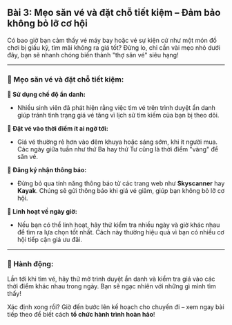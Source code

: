 ## Bài 3: Mẹo săn vé và đặt chỗ tiết kiệm – Đảm bảo không bỏ lỡ cơ hội

Có bao giờ bạn cảm thấy vé máy bay hoặc vé sự kiện cứ như một món đồ chơi bị giấu kỹ, tìm mãi không ra giá tốt? Đừng lo, chỉ cần vài mẹo nhỏ dưới đây, bạn sẽ nhanh chóng biến thành "thợ săn vé" siêu hạng!

---

### 📌 Mẹo săn vé và đặt chỗ tiết kiệm:

**🔹 Sử dụng chế độ ẩn danh:**
- Nhiều sinh viên đã phát hiện rằng việc tìm vé trên trình duyệt ẩn danh giúp tránh tình trạng giá vé tăng vì lịch sử tìm kiếm của bạn bị theo dõi.

**🔹 Đặt vé vào thời điểm ít ai ngờ tới:**
- Giá vé thường rẻ hơn vào đêm khuya hoặc sáng sớm, khi ít người mua. Các ngày giữa tuần như thứ Ba hay thứ Tư cũng là thời điểm "vàng" để săn vé.

**🔹 Đăng ký nhận thông báo:**
- Đừng bỏ qua tính năng thông báo từ các trang web như **Skyscanner** hay **Kayak**. Chúng sẽ gửi thông báo khi giá vé giảm, giúp bạn không bỏ lỡ cơ hội.

**🔹 Linh hoạt về ngày giờ:**
- Nếu bạn có thể linh hoạt, hãy thử kiểm tra nhiều ngày và giờ khác nhau để tìm ra lựa chọn tốt nhất. Cách này thường hiệu quả vì bạn có nhiều cơ hội tiếp cận giá ưu đãi.

---

### 🚀 Hành động:

Lần tới khi tìm vé, hãy thử mở trình duyệt ẩn danh và kiểm tra giá vào các thời điểm khác nhau trong ngày. Bạn sẽ ngạc nhiên với những gì mình tìm thấy!

Xác định xong rồi? Giờ đến bước lên kế hoạch cho chuyến đi – xem ngay bài tiếp theo để biết cách **tổ chức hành trình hoàn hảo**!